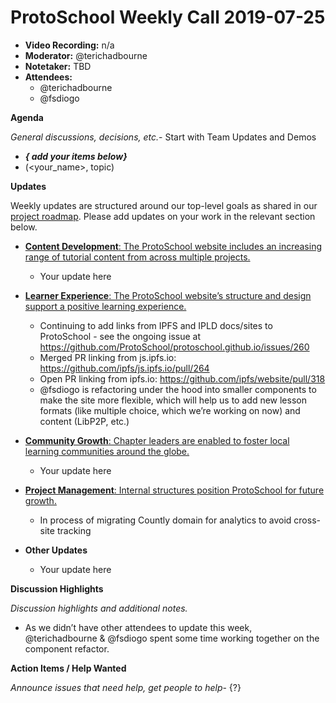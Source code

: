 # ProtoSchool Weekly Call 2019-07-25

-   **Video Recording:** n/a
-   **Moderator:** @terichadbourne
-   **Notetaker:** TBD
-   **Attendees:**
    -   @terichadbourne
    -   @fsdiogo

**Agenda**

_General discussions, decisions, etc._-   Start with Team Updates and Demos
-   **_{ add your items below}_**
-   (&lt;your_name>, topic)


**Updates**

Weekly updates are structured around our top-level goals as shared in our [project roadmap](https://github.com/ProtoSchool/roadmap#protoschool-roadmap). Please add updates on your work in the relevant section below.

-   [**Content Development**: The ProtoSchool website includes an increasing range of tutorial content from across multiple projects.](https://github.com/ProtoSchool/roadmap#content-development)
    -   Your update here

-   [**Learner Experience**: The ProtoSchool website’s structure and design support a positive learning experience.](https://github.com/ProtoSchool/roadmap#learner-experience)

    -   Continuing to add links from IPFS and IPLD docs/sites to ProtoSchool - see the ongoing issue at <https://github.com/ProtoSchool/protoschool.github.io/issues/260>
    -   Merged PR linking from js.ipfs.io: <https://github.com/ipfs/js.ipfs.io/pull/264>
    -   Open PR linking from ipfs.io: <https://github.com/ipfs/website/pull/318>
    -   @fsdiogo is refactoring under the hood into smaller components to make the site more flexible, which will help us to add new lesson formats (like multiple choice, which we’re working on now) and content (LibP2P, etc.)

-   [**Community Growth**: Chapter leaders are enabled to foster local learning communities around the globe.](https://github.com/ProtoSchool/roadmap#community-growth)

    -   Your update here

-   [**Project Management**: Internal structures position ProtoSchool for future growth.](https://github.com/ProtoSchool/roadmap#project-management)

    -   In process of migrating Countly domain for analytics to avoid cross-site tracking

-   **Other Updates**

    -   Your update here

**Discussion Highlights**

_Discussion highlights and additional notes._
-   As we didn’t have other attendees to update this week, @terichadbourne & @fsdiogo spent some time working together on the component refactor.


**Action Items / Help Wanted**

_Announce issues that need help, get people to help_-   {?}
